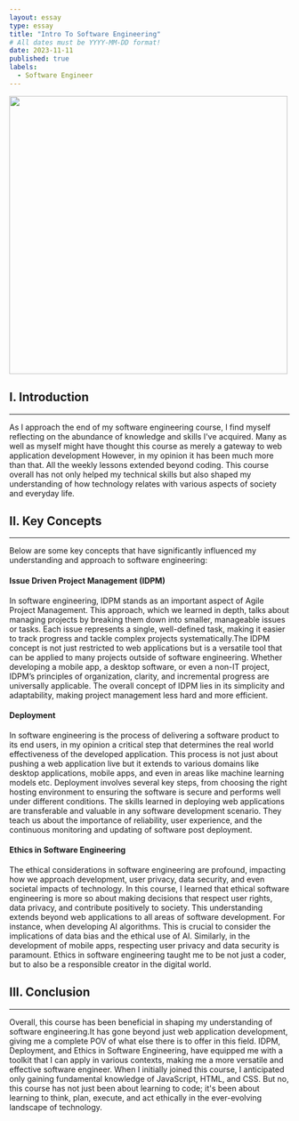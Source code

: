 ```yaml
---
layout: essay
type: essay
title: "Intro To Software Engineering"
# All dates must be YYYY-MM-DD format!
date: 2023-11-11
published: true
labels:
  - Software Engineer
---
```




<div class="text-center py-2">
  <img width="500px" src="../img/img/software-engineer-course-reflect.jpeg" class="img-thumbnail" >
</div>



## I. Introduction
---
As I approach the end of my software engineering course, I find myself reflecting on the abundance of knowledge and skills I've acquired. Many as well as myself might have thought this course as merely a gateway to web application development However, in my opinion it has been much more than that. All the weekly lessons extended beyond coding. This course overall has not only helped my technical skills but also shaped my understanding of how technology relates with various aspects of society and everyday life. 


## II. Key Concepts
***
Below are some key concepts that have significantly influenced my understanding and approach to software engineering:

#### Issue Driven Project Management (IDPM)
In software engineering, IDPM stands as an important aspect of Agile Project Management. This approach, which we learned in depth, talks about managing projects by breaking them down into smaller, manageable issues or tasks. Each issue represents a single, well-defined task, making it easier to track progress and tackle complex projects systematically.The IDPM concept is not just restricted to web applications but is a versatile tool that can be applied to many projects outside of software engineering. Whether developing a mobile app, a desktop software, or even a non-IT project, IDPM’s principles of organization, clarity, and incremental progress are universally applicable. The overall concept of IDPM lies in its simplicity and adaptability, making project management less hard and more efficient.

#### Deployment
In software engineering is the process of delivering a software product to its end users, in my opinion a critical step that determines the real world effectiveness of the developed application. This process is not just about pushing a web application live but it extends to various domains like desktop applications, mobile apps, and even in areas like machine learning models etc. Deployment involves several key steps, from choosing the right hosting environment to ensuring the software is secure and performs well under different conditions. The skills learned in deploying web applications are transferable and valuable in any software development scenario. They teach us about the importance of reliability, user experience, and the continuous monitoring and updating of software post deployment.

#### Ethics in Software Engineering 
The ethical considerations in software engineering are profound, impacting how we approach development, user privacy, data security, and even societal impacts of technology. In this course, I learned that ethical software engineering is more so about making decisions that respect user rights, data privacy, and contribute positively to society. This understanding extends beyond web applications to all areas of software development. For instance, when developing AI algorithms. This is crucial to consider the implications of data bias and the ethical use of AI. Similarly, in the development of mobile apps, respecting user privacy and data security is paramount. Ethics in software engineering taught me to be not just a coder, but to also be a responsible creator in the digital world.


## III. Conclusion 
---
Overall, this course has been beneficial in shaping my understanding of software engineering.It has gone beyond just web application development, giving me a complete POV of what else there is to offer in this field. IDPM, Deployment, and Ethics in Software Engineering, have equipped me with a toolkit that I can apply in various contexts, making me a more versatile and effective software engineer. When I initially joined this course, I anticipated only gaining fundamental knowledge of JavaScript, HTML, and CSS.  But no, this course has not just been about learning to code; it's been about learning to think, plan, execute, and act ethically in the ever-evolving landscape of technology.
